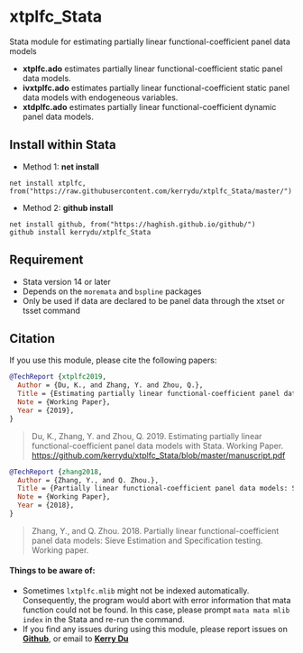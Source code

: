 # xtplfc_Stata
Stata module for estimating partially linear functional-coefficient panel data models

- **xtplfc.ado** estimates partially linear functional-coefficient static panel data models.
- **ivxtplfc.ado** estimates partially linear functional-coefficient static panel data models with endogeneous variables.
- **xtdplfc.ado** estimates partially linear functional-coefficient dynamic panel data models.


## Install within Stata
* Method 1: **net install**
```
net install xtplfc, from("https://raw.githubusercontent.com/kerrydu/xtplfc_Stata/master/")
```
* Method 2: **github install**
```
net install github, from("https://haghish.github.io/github/") 
github install kerrydu/xtplfc_Stata
```



## Requirement 
- Stata version 14 or later
- Depends on the `moremata` and `bspline` packages
- Only be used if data are declared to be panel data through the xtset or tsset command



## Citation

If you use this module, please cite  the following papers:

```bibtex
@TechReport {xtplfc2019,
  Author = {Du, K., and Zhang, Y. and Zhou, Q.},
  Title = {Estimating partially linear functional-coefficient panel data models with Stata},
  Note = {Working Paper},
  Year = {2019},
}
```
> Du, K., Zhang, Y. and Zhou, Q. 2019. Estimating partially linear functional-coefficient panel data models with Stata.
> Working Paper.
> https://github.com/kerrydu/xtplfc_Stata/blob/master/manuscript.pdf

```bibtex
@TechReport {zhang2018,
  Author = {Zhang, Y., and Q. Zhou.},
  Title = {Partially linear functional-coefficient panel data models: Sieve Estimation and Specification testing},
  Note = {Working Paper},
  Year = {2018},
}
```
> Zhang, Y., and Q. Zhou. 2018. Partially linear functional-coefficient panel data models: Sieve Estimation and Specification testing. Working paper.



####  Things to be aware of:
- Sometimes  `lxtplfc.mlib` might not be indexed automatically. Consequently, the program would abort with error information that mata function could not be found. In this case, please prompt `mata mata mlib index` in the Stata and re-run the command. 
- If you find any issues during using this module, please report issues on [**Github**](https://github.com/kerrydu/xtplfc_Stata/issues), or email to [**Kerry Du**](https://kerrydu.github.io/) 
